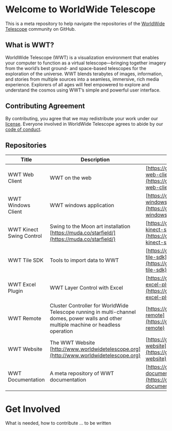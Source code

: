 # Welcome to WorldWide Telescope

This is a meta repository to help navigate the repositories of the [WorldWide Telescope](http://www.worldwidetelescope.org) community on GitHub.

## What is WWT?
WorldWide Telescope (WWT) is a visualization environment that enables your computer to function as a virtual telescope—bringing together imagery from the world’s best ground- and space-based telescopes for the exploration of the universe. WWT blends terabytes of images, information, and stories from multiple sources into a seamless, immersive, rich media experience. Explorers of all ages will feel empowered to explore and understand the cosmos using WWT’s simple and powerful user interface.

## Contributing Agreement

By contributing, you agree that we may redistribute your work under our [license](LICENSE). Everyone involved in WorldWide Telescope agrees to abide by our [code of conduct](conduct.md).

## Repositories
| Title | Description | Repository |
|-- |-- |-- |
| WWT Web Client | WWT on the web| [https://github.com/WorldWideTelescope/wwt-web-client](https://github.com/WorldWideTelescope/wwt-web-client) |
| WWT Windows Client | WWT windows application | [https://github.com/WorldWideTelescope/wwt-windows-client](https://github.com/WorldWideTelescope/wwt-windows-client) |
| WWT Kinect Swing Control | Swing to the Moon art installation [https://muda.co/starfield/](https://muda.co/starfield/)| [https://github.com/WorldWideTelescope/wwt-kinect-swing-control](https://github.com/WorldWideTelescope/wwt-kinect-swing-control) |
| WWT Tile SDK | Tools to import data to WWT  | [https://github.com/WorldWideTelescope/wwt-tile-sdk](https://github.com/WorldWideTelescope/wwt-tile-sdk) |
| WWT Excel Plugin | WWT Layer Control with Excel | [https://github.com/WorldWideTelescope/wwt-excel-plugin](https://github.com/WorldWideTelescope/wwt-excel-plugin) |
| WWT Remote | Cluster Controller for WorldWide Telescope running in multi-channel domes, power walls and other multiple machine or headless operation | [https://github.com/WorldWideTelescope/wwt-remote](https://github.com/WorldWideTelescope/wwt-remote) |
| WWT Website | The WWT Website [http://www.worldwidetelescope.org](http://www.worldwidetelescope.org) | [https://github.com/WorldWideTelescope/wwt-website](https://github.com/WorldWideTelescope/wwt-website) |
| WWT Documentation | A meta repository of WWT documentation | [https://github.com/WorldWideTelescope/wwt-documentation](https://github.com/WorldWideTelescope/wwt-documentation) |

# Get Involved
What is needed, how to contribute ... to be written
